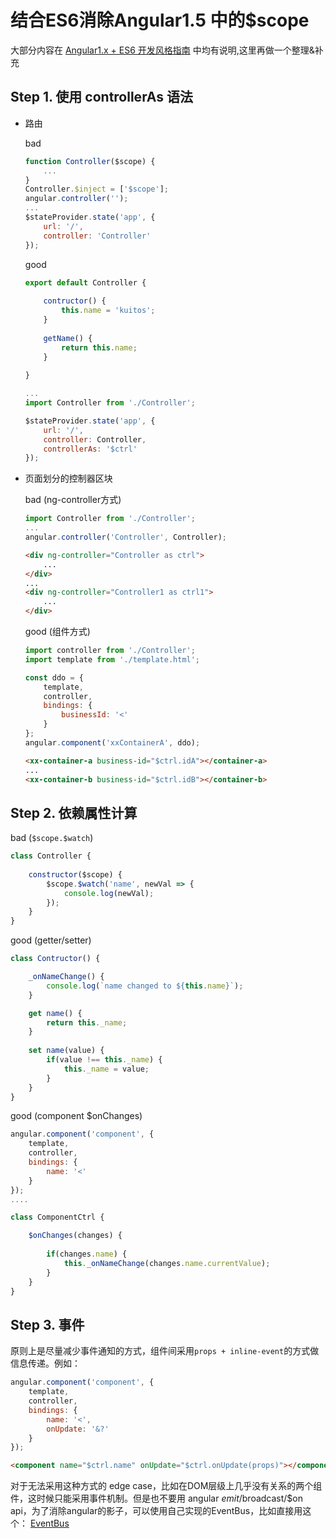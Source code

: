 # 结合ES6消除Angular1.5 中的$scope

大部分内容在 [Angular1.x + ES6 开发风格指南](https://github.com/kuitos/kuitos.github.io/issues/34) 中均有说明,这里再做一个整理&补充

## Step 1. 使用 controllerAs 语法

* 路由
	
	bad
	
	```js
	function Controller($scope) {
		...
	}
	Controller.$inject = ['$scope'];
	angular.controller('');
	...
	$stateProvider.state('app', {
		url: '/',
		controller: 'Controller'
	});
	```
	good
	
	```js
	export default Controller {
		
		contructor() {
			this.name = 'kuitos';
		}
		
		getName() {
			return this.name;
		}
		
	}
	
	...
	import Controller from './Controller';
	
	$stateProvider.state('app', {
		url: '/',
		controller: Controller,
		controllerAs: '$ctrl'
	});

	```
	
* 页面划分的控制器区块
	
	bad (ng-controller方式)
	
	```js
	import Controller from './Controller';
	...
	angular.controller('Controller', Controller);
	```
	
	```html
	<div ng-controller="Controller as ctrl">
		...
	</div>
	...
	<div ng-controller="Controller1 as ctrl1">
		...
	</div>
	```
	
	good (组件方式)
	
	```js
	import controller from './Controller';
	import template from './template.html';
	
	const ddo = {
		template,
		controller,
		bindings: {
			businessId: '<'
		}
	};
	angular.component('xxContainerA', ddo);
	```
	
	```html
	<xx-container-a business-id="$ctrl.idA"></container-a>
	...
	<xx-container-b business-id="$ctrl.idB"></container-b>
	```
	
## Step 2. 依赖属性计算

bad (`$scope.$watch`)	

```js
class Controller {
	
	constructor($scope) {
		$scope.$watch('name', newVal => {
			console.log(newVal);
		});
	}
}
```

good (getter/setter)

```js
class Contructor() {

	_onNameChange() {
		console.log(`name changed to ${this.name}`);
	}

	get name() {
		return this._name;
	}
	
	set name(value) {
		if(value !== this._name) {
			this._name = value;			
		}
	}
}
```

good (component $onChanges)

```js
angular.component('component', {
	template,
	controller,
	bindings: {
		name: '<'
	}
});
....

class ComponentCtrl {

	$onChanges(changes) {
		
		if(changes.name) {
			this._onNameChange(changes.name.currentValue);
		}
	}
}

```
## Step 3. 事件
原则上是尽量减少事件通知的方式，组件间采用`props + inline-event`的方式做信息传递。例如：

```js
angular.component('component', {
	template,
	controller,
	bindings: {
		name: '<',
		onUpdate: '&?'
	}
});
```

```html
<component name="$ctrl.name" onUpdate="$ctrl.onUpdate(props)"></component>
```

对于无法采用这种方式的 edge case，比如在DOM层级上几乎没有关系的两个组件，这时候只能采用事件机制。但是也不要用 angular $emit/$broadcast/$on api，为了消除angular的影子，可以使用自己实现的EventBus，比如直接用这个： [EventBus](https://github.com/kuitos/angular-es-utils/blob/master/src/event-bus/index.js)
